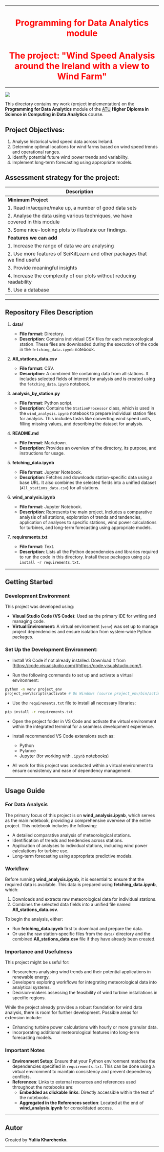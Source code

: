 
***

<div style="text-align: center; color: red;">
  <h1>Programming for Data Analytics module</h1>

  <h1>The project: "Wind Speed Analysis around the Ireland with a view to Wind Farm"</h1>
</div>

***

![](https://upload.wikimedia.org/wikipedia/commons/thumb/f/fa/Mount_Lucas_Wind_Farm_Co._Offaly_Ireland_-_geograph.org.uk_-_5399920.jpg/800px-Mount_Lucas_Wind_Farm_Co._Offaly_Ireland_-_geograph.org.uk_-_5399920.jpg)


This directory contains my work (project implementation) on the **Programming for Data Analytics** module of the [ATU](https://www.atu.ie/) **Higher Diploma in Science in Computing in Data Analytics** course. 


## Project Objectives:

1. Analyse historical wind speed data across Ireland.
2. Determine optimal locations for wind farms based on wind speed trends and operational ranges.
3. Identify potential future wind power trends and variability.
4. Implement long-term forecasting using appropriate models.


## Assessment strategy for the project: 

| **Description**                |                                                                                                   |
|--------------------------------|---------------------------------------------------------------------------------------------------|
| **Minimum Project**            |                                                                                                   |
| 1. Read in/acquire/make up, a number of good data sets |                                                                           |
| 2. Analyse the data using various techniques, we have covered in this module|                                                      |
| 3. Some nice-looking plots to illustrate our findings. |                                                                           |
| **Features we can add**        |                                                                                                   |
| 1. Increase the range of data we are analysing |                                                                                   |
| 2. Use more features of SciKitLearn and other packages that we find useful |                                                       |
| 3. Provide meaningful insights    |                                                                                                |
| 4. Increase the complexity of our plots without reducing readability |                                                             |
| 5. Use a database                 |                                                                                                |


***

## Repository Files Description

1. **data/**
   - **File format**: Directory.
   - **Description**: Contains individual CSV files for each meteorological station. These files are downloaded during the execution of the code in the `fetching_data.ipynb` notebook.

2. **All_stations_data.csv**
   - **File format**: CSV.
   - **Description**: A combined file containing data from all stations. It includes selected fields of interest for analysis and is created using the `fetching_data.ipynb` notebook.

3. **analysis_by_station.py**
   - **File format**: Python script.
   - **Description**: Contains the `StationProcessor` class, which is used in the `wind_analysis.ipynb` notebook to prepare individual station files for analysis. This includes tasks like converting wind speed units, filling missing values, and describing the dataset for analysis.

4. **README.md**
   - **File format**: Markdown.
   - **Description**: Provides an overview of the directory, its purpose, and instructions for usage.

5. **fetching_data.ipynb**
   - **File format**: Jupyter Notebook.
   - **Description**: Fetches and downloads station-specific data using a base URL. It also combines the selected fields into a unified dataset (`All_stations_data.csv`) for all stations.

6. **wind_analysis.ipynb**
   - **File format**: Jupyter Notebook.
   - **Description**: Represents the main project. Includes a comparative analysis of all stations, exploration of trends and tendencies, application of analyses to specific stations, wind power calculations for turbines, and long-term forecasting using appropriate models.

7. **requirements.txt**
   - **File format**: Text.
   - **Description**: Lists all the Python dependencies and libraries required to run the code in this directory. Install these packages using `pip install -r requirements.txt`.


***

## Getting Started

### Development Environment

This project was developed using:

- **Visual Studio Code (VS Code):** Used as the primary IDE for writing and managing code.
- **Virtual Environment:** A virtual environment (`venv`) was set up to manage project dependencies and ensure isolation from system-wide Python packages.

### Set Up the Development Environment:

- Install VS Code if not already installed. Download it from [https://code.visualstudio.com/](https://code.visualstudio.com/).

- Run the following commands to set up and activate a virtual environment:

```bash
python -m venv project_env
project_env\Scripts\activate # On Windows (source project_env/bin/activate On MacOS/Linux)
```

- Use the `requirements.txt` file to install all necessary libraries:

```bash
pip install -r requirements.txt
```

- Open the project folder in VS Code and activate the virtual environment within the integrated terminal for a seamless development experience.

- Install recommended VS Code extensions such as:
  - Python
  - Pylance
  - Jupyter (for working with `.ipynb` notebooks)

- All work for this project was conducted within a virtual environment to ensure consistency and ease of dependency management.


***

## Usage Guide

### For Data Analysis

The primary focus of this project is on **wind_analysis.ipynb**, which serves as the main notebook, providing a comprehensive overview of the entire project. This notebook includes the following:

- A detailed comparative analysis of meteorological stations.
- Identification of trends and tendencies across stations.
- Application of analyses to individual stations, including wind power calculations for turbine use.
- Long-term forecasting using appropriate predictive models.

### Workflow

Before running **wind_analysis.ipynb**, it is essential to ensure that the required data is available. This data is prepared using **fetching_data.ipynb**, which:

1. Downloads and extracts raw meteorological data for individual stations.
2. Combines the selected data fields into a unified file named **All_stations_data.csv**.

To begin the analysis, either:
- Run **fetching_data.ipynb** first to download and prepare the data.
- Or use the raw station-specific files from the `data/` directory and the combined **All_stations_data.csv** file if they have already been created.

### Importance and Usefulness

This project might be useful for:
- Researchers analysing wind trends and their potential applications in renewable energy.
- Developers exploring workflows for integrating meteorological data into analytical systems.
- Decision-makers assessing the feasibility of wind turbine installations in specific regions.

While the project already provides a robust foundation for wind data analysis, there is room for further development. Possible areas for extension include:
- Enhancing turbine power calculations with hourly or more granular data.
- Incorporating additional meteorological features into long-term forecasting models.

### Important Notes

- **Environment Setup**: Ensure that your Python environment matches the dependencies specified in `requirements.txt`. This can be done using a virtual environment to maintain consistency and prevent dependency conflicts.
- **References**: Links to external resources and references used throughout the notebooks are:
  - **Embedded as clickable links**: Directly accessible within the text of the notebooks.
  - **Aggregated in the References section**: Located at the end of **wind_analysis.ipynb** for consolidated access.

***

## Autor

Created by **Yuliia Kharchenko**.

***